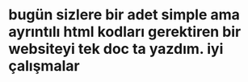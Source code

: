 # bugün sizlere bir adet simple ama ayrıntılı html kodları gerektiren bir websiteyi tek doc ta yazdım. iyi çalışmalar

